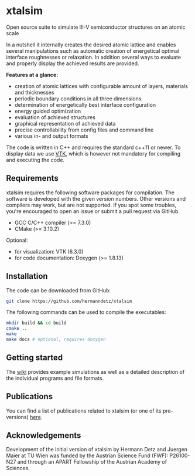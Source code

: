 # xtalsim

Open source suite to simulate III-V semiconductor structures on an atomic scale

In a nutshell it internally creates the desired atomic lattice and enables several manipulations such as automatic creation of energetical optimal interface roughnesses or relaxation. In addition several ways to evaluate and properly display the achieved results are provided.

__Features at a glance:__

* creation of atomic lattices with configurable amount of layers, materials
and thicknesses
* periodic boundary conditions in all three dimensions
* determination of energetically best interface configuration
* energy guided optimization
* evaluation of achieved structures
* graphical representation of achieved data
* precise controllability from config files and command line
* various in- and output formats

The code is written in C++ and requires the standard c++11 or newer. To display
data we use [VTK](http://www.vtk.org), which is however not mandatory
for compiling and executing the code.

## Requirements

xtalsim requires the following software packages for compilation. The software is developed with the given version numbers. Other versions and compilers may work, but are not supported. If you spot some troubles, you're encouraged to open an issue or submit a pull request via GitHub.

* GCC C/C++ compiler (>= 7.3.0)
* CMake (>= 3.10.2)

Optional:
* for visualization: VTK (6.3.0)
* for code documentation: Doxygen (>= 1.8.13)

## Installation

The code can be downloaded from GitHub:

```sh
git clone https://github.com/hermanndetz/xtalsim
```

The following commands can be used to compile the executables:

```sh
mkdir build && cd build
cmake ..
make
make docs # optional, requires doxygen
```

## Getting started

The [wiki](https://github.com/hermanndetz/xtalsim/wiki) provides example simulations as well as a detailed description of the individual programs and file formats.

## Publications

You can find a list of publications related to xtalsim (or one of its pre-versions) [here](https://github.com/hermanndetz/xtalsim/wiki/publications).

## Acknowledgements

Development of the initial version of xtalsim by Hermann Detz and Juergen Maier at TU Wien was funded by the Austrian Science Fund (FWF): P26100-N27 and through an APART Fellowship of the Austrian Academy of Sciences.
